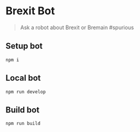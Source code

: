 # Brexit Bot

> Ask a robot about Brexit or Bremain #spurious

## Setup bot

```
npm i
```

## Local bot

```
npm run develop
```

## Build bot

```
npm run build
```
